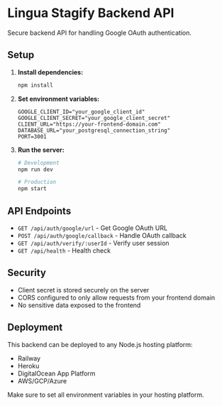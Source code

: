 # Lingua Stagify Backend API

Secure backend API for handling Google OAuth authentication.

## Setup

1. **Install dependencies:**
   ```bash
   npm install
   ```

2. **Set environment variables:**
   ```env
   GOOGLE_CLIENT_ID="your_google_client_id"
   GOOGLE_CLIENT_SECRET="your_google_client_secret"
   CLIENT_URL="https://your-frontend-domain.com"
   DATABASE_URL="your_postgresql_connection_string"
   PORT=3001
   ```

3. **Run the server:**
   ```bash
   # Development
   npm run dev
   
   # Production
   npm start
   ```

## API Endpoints

- `GET /api/auth/google/url` - Get Google OAuth URL
- `POST /api/auth/google/callback` - Handle OAuth callback
- `GET /api/auth/verify/:userId` - Verify user session
- `GET /api/health` - Health check

## Security

- Client secret is stored securely on the server
- CORS configured to only allow requests from your frontend domain
- No sensitive data exposed to the frontend

## Deployment

This backend can be deployed to any Node.js hosting platform:
- Railway
- Heroku
- DigitalOcean App Platform
- AWS/GCP/Azure

Make sure to set all environment variables in your hosting platform.
